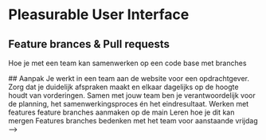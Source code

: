 # Pleasurable User Interface


## Feature brances & Pull requests
Hoe je met een team kan samenwerken op een code base met branches


<!-->
## Aanpak
Je werkt in een team aan de website voor een opdrachtgever. 
Zorg dat je duidelijk afspraken maakt en elkaar dagelijks op de hoogte houdt van vorderingen. Samen met jouw team ben je verantwoordelijk voor de planning, het samenwerkingsproces én het eindresultaat.


Werken met features
feature branches aanmaken op de main
Leren hoe je dit kan mergen

Features branches bedenken met het team voor aanstaande vrijdag


-->